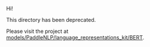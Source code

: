 Hi!

This directory has been deprecated.

Please visit the project at [models/PaddleNLP/language_representations_kit/BERT](https://github.com/PaddlePaddle/models/tree/develop/PaddleNLP/language_representations_kit/BERT).
